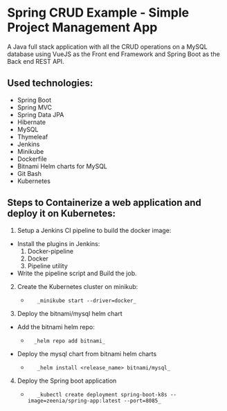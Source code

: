 # Spring CRUD Example - Simple Project Management App

A Java full stack application with all the CRUD operations on a MySQL database using VueJS as the Front end Framework and Spring Boot as the Back end REST API.


## Used technologies:
- Spring Boot
- Spring MVC
- Spring Data JPA
- Hibernate
- MySQL
- Thymeleaf
- Jenkins
- Minikube
- Dockerfile
- Bitnami Helm charts for MySQL
- Git Bash
- Kubernetes

## Steps to Containerize a web application and deploy it on Kubernetes:
1. Setup a Jenkins CI pipeline to build the docker image:
  * Install the plugins in Jenkins:
    1. Docker-pipeline
    2. Docker
    3. Pipeline utility
  * Write the pipeline script and Build the job.
2. Create the Kubernetes cluster on minikub:
   -        _minikube start --driver=docker_
3. Deploy the bitnami/mysql helm chart
  * Add the bitnami helm repo:
    -       _helm repo add bitnami_
  * Deploy the mysql chart from bitnami helm charts
    -        _helm install <release_name> bitnami/mysql_
4. Deploy the Spring boot application
   -        _kubectl create deployment spring-boot-k8s --image=zeenia/spring-app:latest --port=8085_
